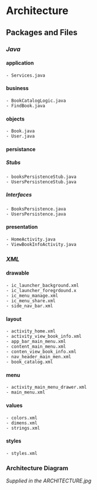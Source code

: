 # Architecture


## Packages and Files

### *Java*

#### application
    - Services.java

#### business 
    - BookCatalogLogic.java
    - FindBook.java

#### objects 
    - Book.java
    - User.java
    
#### persistance
##### Stubs
    - booksPersistenceStub.java
    - UsersPersistenceStub.java
    
##### Interfaces
    - BooksPersistence.java
    - UsersPersistence.java

#### presentation 
    - HomeActivity.java
    - ViewBookInfoActivity.java




### *XML*

#### drawable
    - ic_launcher_background.xml
    - ic_launcher_foregrdound.x
    - ic_menu_manage.xml
    - ic_menu_share.xml
    - side_nav_bar.xml

#### layout
    - activity_home.xml
    - activity_view_book_info.xml
    - app_bar_main_menu.xml
    - content_main_menu.xml
    - conten_view_book_info.xml
    - nav_header_main_men.xml
    - book_catalog.xml
    
#### menu

    - activity_main_menu_drawer.xml
    - main_menu.xml
    
#### values
    - colors.xml
    - dimens.xml
    - strings.xml

#### styles
    - styles.xml


### Architecture Diagram
*Supplied in the ARCHITECTURE.jpg*




